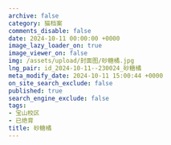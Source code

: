 ```yaml
---
archive: false
category: 猫档案
comments_disable: false
date: 2024-10-11 00:00:00 +0000
image_lazy_loader_on: true
image_viewer_on: false
img: /assets/upload/封面图/砂糖橘.jpg
lng_pair: id_2024-10-11--230024_砂糖橘
meta_modify_date: 2024-10-11 15:00:44 +0000
on_site_search_exclude: false
published: true
search_engine_exclude: false
tags:
- 宝山校区
- 已绝育
title: 砂糖橘
---
```

